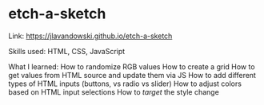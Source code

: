 # etch-a-sketch

Link: https://jlavandowski.github.io/etch-a-sketch

Skills used: HTML, CSS, JavaScript

What I learned:
How to randomize RGB values
How to create a grid
How to get values from HTML source and update them via JS
How to add different types of HTML inputs (buttons, vs radio vs slider)
How to adjust colors based on HTML input selections
How to *target* the style change
